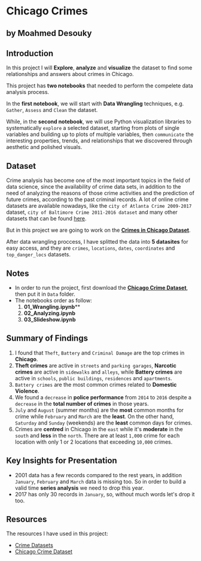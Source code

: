 # Chicago Crimes 
## by Moahmed Desouky

## Introduction
In this project I will **Explore**, **analyze** and **visualize** the dataset to find some relationships and answers about crimes in Chicago.

This project has **two notebooks** that needed to perform the compelete data analysis process. 

In the **first notebook**, we will start with **Data Wrangling** techniques, e.g. `Gather`, `Assess` and `Clean` the dataset. 

While, in the **second notebook**, we will use Python visualization libraries to systematically `explore` a selected dataset, starting from plots of single variables and building up to plots of multiple variables, then `communicate` the interesting properties, trends, and relationships that we discovered through aesthetic and polished visuals.

## Dataset
Crime analysis has become one of the most important topics in the field of data science, since the availability of crime data sets, in addition to the need of analyzing the reasons of those crime activities and the prediction of future crimes, according to the past criminal records. A lot of online crime datasets are available nowadays, like the `city of Atlanta Crime 2009-2017` dataset, `city of Baltimore Crime 2011-2016 dataset` and many other datasets that can be found [here](https://data.world/datasets/crime).

But in this project we are going to work on the [**Crimes in Chicago Dataset**](https://www.kaggle.com/currie32/crimes-in-chicago).

After data wrangling proccess, I have splitted the data into **5 datasites** for easy access, and they are `crimes`, `locations`, `dates`, `coordinates` and `top_danger_locs` datasets.

## Notes
- In order to run the project, first download the [**Chicago Crime Dataset**](https://www.kaggle.com/currie32/crimes-in-chicago), then put it in `Data` folder.
- The notebooks order as follow:
    1. **01_Wrangling.ipynb****
    2. **02_Analyzing.ipynb**
    3. **03_Slideshow.ipynb**

## Summary of Findings
1. I found that `Theft`, `Battery` and `Criminal Damage` are the top crimes in **Chicago**.
2. **Theft crimes** are active in `streets` and `parking garages`, **Narcotic crimes** are active in `sidewalks` and `alleys`, while **Battery crimes** are active in `schools`, `public buildings`, `residences` and `apartments`.
3. `Battery crimes` are the most common crimes related to **Domestic Violence**.
4. We found a `decrease` in **police performance** from `2014` to `2016` despite a `decrease` in the **total number of crimes** in those years.
5. `July` and `August` (summer months) are the **most** common months for crime while `February` and `March` are the **least**. On the other hand, `Saturday` and `Sunday` (weekends) are the **least** common days for crimes.
6. Crimes are **centred** in Chicago in the `east` while it's **moderate** in the `south` and **less** in the `north`. There are at least `1,000` crime for each location with only 1 or 2 locations that exceeding `10,000` crimes.


## Key Insights for Presentation
- 2001 data has a few records compared to the rest years, in addition `January`, `February` and `March` data is missing too. So in order to build a valid time **series analysis** we need to drop this year.
- 2017 has only 30 records in `January`, so, without much words let's drop it too.

## Resources
The resources I have used in this project:
- [Crime Datasets](https://data.world/datasets/crime)
- [Chicago Crime Dataset](https://www.kaggle.com/currie32/crimes-in-chicago)
